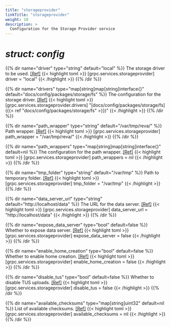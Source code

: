 ```yaml
---
title: "storageprovider"
linkTitle: "storageprovider"
weight: 10
description: >
  Configuration for the Storage Provider service
---
```


# _struct: config_

{{% dir name="driver" type="string" default="local" %}}
The storage driver to be used. [[Ref]](https://github.com/cs3org/reva/tree/master/internal/grpc/services/storageprovider/storageprovider.go#L51)
{{< highlight toml >}}
[grpc.services.storageprovider]
driver = "local"
{{< /highlight >}}
{{% /dir %}}

{{% dir name="drivers" type="map[string]map[string]interface{}" default="docs/config/packages/storage/fs" %}}
The configuration for the storage driver. [[Ref]](https://github.com/cs3org/reva/tree/master/internal/grpc/services/storageprovider/storageprovider.go#L53)
{{< highlight toml >}}
[grpc.services.storageprovider.drivers]
"[docs/config/packages/storage/fs]({{< ref "docs/config/packages/storage/fs" >}})"
{{< /highlight >}}
{{% /dir %}}

{{% dir name="path_wrapper" type="string" default="/var/tmp/reva/" %}}
Path wrapper. [[Ref]](https://github.com/cs3org/reva/tree/master/internal/grpc/services/storageprovider/storageprovider.go#L55)
{{< highlight toml >}}
[grpc.services.storageprovider]
path_wrapper = "/var/tmp/reva/"
{{< /highlight >}}
{{% /dir %}}

{{% dir name="path_wrappers" type="map[string]map[string]interface{}" default=nil %}}
The configuration for the path wrapper. [[Ref]](https://github.com/cs3org/reva/tree/master/internal/grpc/services/storageprovider/storageprovider.go#L58)
{{< highlight toml >}}
[grpc.services.storageprovider]
path_wrappers = nil
{{< /highlight >}}
{{% /dir %}}

{{% dir name="tmp_folder" type="string" default="/var/tmp" %}}
Path to temporary folder. [[Ref]](https://github.com/cs3org/reva/tree/master/internal/grpc/services/storageprovider/storageprovider.go#L59)
{{< highlight toml >}}
[grpc.services.storageprovider]
tmp_folder = "/var/tmp"
{{< /highlight >}}
{{% /dir %}}

{{% dir name="data_server_url" type="string" default="http://localhost/data" %}}
The URL for the data server. [[Ref]](https://github.com/cs3org/reva/tree/master/internal/grpc/services/storageprovider/storageprovider.go#L60)
{{< highlight toml >}}
[grpc.services.storageprovider]
data_server_url = "http://localhost/data"
{{< /highlight >}}
{{% /dir %}}

{{% dir name="expose_data_server" type="bool" default=false %}}
Whether to expose data server. [[Ref]](https://github.com/cs3org/reva/tree/master/internal/grpc/services/storageprovider/storageprovider.go#L61)
{{< highlight toml >}}
[grpc.services.storageprovider]
expose_data_server = false
{{< /highlight >}}
{{% /dir %}}

{{% dir name="enable_home_creation" type="bool" default=false %}}
Whether to enable home creation. [[Ref]](https://github.com/cs3org/reva/tree/master/internal/grpc/services/storageprovider/storageprovider.go#L64)
{{< highlight toml >}}
[grpc.services.storageprovider]
enable_home_creation = false
{{< /highlight >}}
{{% /dir %}}

{{% dir name="disable_tus" type="bool" default=false %}}
Whether to disable TUS uploads. [[Ref]](https://github.com/cs3org/reva/tree/master/internal/grpc/services/storageprovider/storageprovider.go#L65)
{{< highlight toml >}}
[grpc.services.storageprovider]
disable_tus = false
{{< /highlight >}}
{{% /dir %}}

{{% dir name="available_checksums" type="map[string]uint32" default=nil %}}
List of available checksums. [[Ref]](https://github.com/cs3org/reva/tree/master/internal/grpc/services/storageprovider/storageprovider.go#L66)
{{< highlight toml >}}
[grpc.services.storageprovider]
available_checksums = nil
{{< /highlight >}}
{{% /dir %}}

